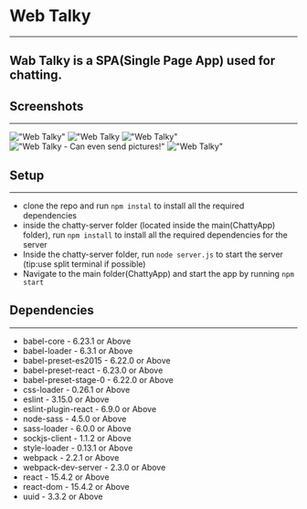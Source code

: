 # Web Talky
---

## Wab Talky is a SPA(Single Page App) used for chatting.

## Screenshots
---
!["Web Talky"]("https://github.com/Thofeeq/ChattyApp/blob/master/screenshots/image1.png?raw=true")
!["Web Talky]("https://github.com/Thofeeq/ChattyApp/blob/master/screenshots/image2.png")
!["Web Talky"]("https://github.com/Thofeeq/ChattyApp/blob/master/screenshots/image3.png")
!["Web Talky - Can even send pictures!"]("https://github.com/Thofeeq/ChattyApp/blob/master/screenshots/image4.png")
!["Web Talky"]("https://github.com/Thofeeq/ChattyApp/blob/master/screenshots/image5.png")

## Setup
---
* clone the repo and run `npm instal` to install all the required dependencies
* inside the chatty-server folder (located inside the main(ChattyApp) folder), run `npm install` to install all the required dependencies for the server
* Inside the chatty-server folder, run `node server.js` to start the server (tip:use split terminal if possible)
* Navigate to the main folder(ChattyApp) and start the app by running `npm start`

## Dependencies
---
* babel-core - 6.23.1 or Above
* babel-loader - 6.3.1 or Above
* babel-preset-es2015 - 6.22.0 or Above
* babel-preset-react - 6.23.0 or Above
* babel-preset-stage-0 - 6.22.0 or Above
* css-loader - 0.26.1 or Above
* eslint - 3.15.0 or Above
* eslint-plugin-react - 6.9.0 or Above
* node-sass - 4.5.0 or Above
* sass-loader - 6.0.0 or Above
* sockjs-client - 1.1.2 or Above
* style-loader - 0.13.1 or Above
* webpack - 2.2.1 or Above
* webpack-dev-server  - 2.3.0 or Above
* react - 15.4.2 or Above
* react-dom - 15.4.2 or Above
* uuid - 3.3.2 or Above
